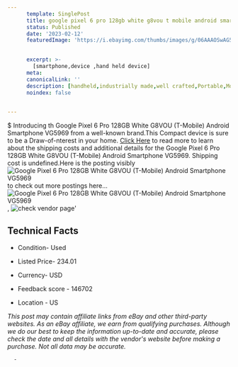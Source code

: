 ```yaml
---
      template: SinglePost
      title: google pixel 6 pro 128gb white g8vou t mobile android smartphone vg5969
      status: Published
      date: '2023-02-12'
      featuredImage: 'https://i.ebayimg.com/thumbs/images/g/06AAAOSwAG5j3frm/s-l225.jpg'
       

      excerpt: >-
        [smartphone,device ,hand held device]
      meta:
      canonicalLink: ''
      description: [handheld,industrially made,well crafted,Portable,Mobile,Compact,Convenient,Lightweight,Maneuverable,Man-portable,Miniature,Carriable,Hand-held,Light,Holdable,Transportable,Mobile device,Pocket-sized,On-the-go,Wireless,Cordless,Compact size,Convenient size, smartphone,device ,hand held device]
      noindex: false
      

---
```

$
      Introducing th Google Pixel 6 Pro 128GB White G8VOU (T-Mobile) Android Smartphone VG5969 from a well-known brand.This Compact device  is sure to be a Draw-of-nterest in your home. [Click Here](https://www.ebay.com/itm/285133454288?hash=item4263473bd0%3Ag%3A06AAAOSwAG5j3frm&mkevt=1&mkcid=1&mkrid=711-53200-19255-0&campid=%253CePNCampaignId%253E&customid=%253CreferenceId%253E&toolid=10049) to read more to learn about the shipping costs and additional details for the Google Pixel 6 Pro 128GB White G8VOU (T-Mobile) Android Smartphone VG5969. Shipping cost is undefined.Here is the posting visibly ![Google Pixel 6 Pro 128GB White G8VOU (T-Mobile) Android Smartphone VG5969](https://i.ebayimg.com/thumbs/images/g/06AAAOSwAG5j3frm/s-l225.jpg) to check out more postings here... ![Google Pixel 6 Pro 128GB White G8VOU (T-Mobile) Android Smartphone VG5969](https://i.ebayimg.com/images/g/06AAAOSwAG5j3frm/s-l1600.jpg), ![check vendor page](https://origin-galleryplus.ebayimg.com/ws/web/285133454288_2_0_1/225x225.jpg,https://origin-galleryplus.ebayimg.com/ws/web/285133454288_3_0_1/225x225.jpg,https://origin-galleryplus.ebayimg.com/ws/web/285133454288_4_0_1/225x225.jpg,https://origin-galleryplus.ebayimg.com/ws/web/285133454288_5_0_1/225x225.jpg,https://origin-galleryplus.ebayimg.com/ws/web/285133454288_6_0_1/225x225.jpg,https://origin-galleryplus.ebayimg.com/ws/web/285133454288_7_0_1/225x225.jpg,https://origin-galleryplus.ebayimg.com/ws/web/285133454288_8_0_1/225x225.jpg,https://origin-galleryplus.ebayimg.com/ws/web/285133454288_9_0_1/225x225.jpg)'

      

 ## Technical Facts 



     
      

 - Condition- Used 


      

 - Listed Price- 234.01 


      

 - Currency- USD 


      

 - Feedback score - 146702 


      

 - Location - US 


      
      

 *_This post may contain affiliate links from eBay and other third-party websites. As an eBay affiliate, we earn from qualifying purchases. Although we do our best to keep the information up-to-date and accurate, please check the date and all details with the vendor's website before making a purchase. Not all data may be accurate._*




      -
